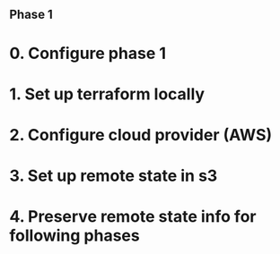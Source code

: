 ## Phase 1 
# 0. Configure phase 1
# 1. Set up terraform locally
# 2. Configure cloud provider (AWS)
# 3. Set up remote state in s3
# 4. Preserve remote state info for following phases